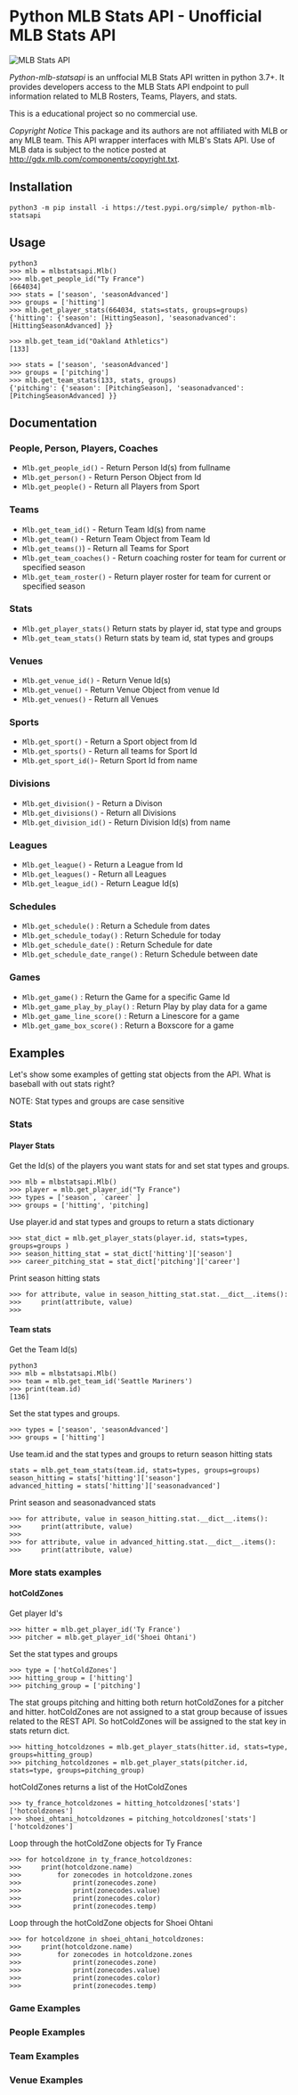 # Python MLB Stats API - Unofficial MLB Stats API

![MLB Stats API](https://user-images.githubusercontent.com/2068393/203456246-dfdbdf0f-1e43-4329-aaa9-1c4008f9800d.jpg)


*Python-mlb-statsapi* is an unffocial MLB Stats API written in python 3.7+. It provides developers access to the MLB Stats API endpoint to pull information related to MLB Rosters, Teams, Players, and stats. 

This is a educational project so no commercial use. 

*Copyright Notice*
This package and its authors are not affiliated with MLB or any MLB team. This API wrapper interfaces with MLB's Stats API. Use of MLB data is subject to the notice posted at http://gdx.mlb.com/components/copyright.txt.

## Installation
```
python3 -m pip install -i https://test.pypi.org/simple/ python-mlb-statsapi
```
## Usage
```
python3
>>> mlb = mlbstatsapi.Mlb()
>>> mlb.get_people_id("Ty France")
[664034]
>>> stats = ['season', 'seasonAdvanced']
>>> groups = ['hitting']
>>> mlb.get_player_stats(664034, stats=stats, groups=groups)
{'hitting': {'season': [HittingSeason], 'seasonadvanced': [HittingSeasonAdvanced] }}

>>> mlb.get_team_id("Oakland Athletics")
[133]

>>> stats = ['season', 'seasonAdvanced']
>>> groups = ['pitching']
>>> mlb.get_team_stats(133, stats, groups)
{'pitching': {'season': [PitchingSeason], 'seasonadvanced': [PitchingSeasonAdvanced] }}
```


## Documentation

### People, Person, Players, Coaches
* `Mlb.get_people_id()` - Return Person Id(s) from fullname
* `Mlb.get_person()` - Return Person Object from Id
* `Mlb.get_people()` - Return all Players from Sport
### Teams
* `Mlb.get_team_id()` - Return Team Id(s) from name
* `Mlb.get_team()` - Return Team Object from Team Id
* `Mlb.get_teams()`) - Return all Teams for Sport
* `Mlb.get_team_coaches()` - Return coaching roster for team for current or specified season
* `Mlb.get_team_roster()` - Return player roster for team for current or specified season
### Stats
* `Mlb.get_player_stats()` Return stats by player id, stat type and groups
* `Mlb.get_team_stats()` Return stats by team id, stat types and groups
### Venues
* `Mlb.get_venue_id()` - Return Venue Id(s)
* `Mlb.get_venue()` - Return Venue Object from venue Id
* `Mlb.get_venues()` - Return all Venues
### Sports
* `Mlb.get_sport()` - Return a Sport object from Id
* `Mlb.get_sports()` - Return all teams for Sport Id
* `Mlb.get_sport_id()`- Return Sport Id from name
### Divisions
* `Mlb.get_division()` - Return a Divison 
* `Mlb.get_divisions()` - Return all Divisions
* `Mlb.get_division_id()` - Return Division Id(s) from name
### Leagues
* `Mlb.get_league()` - Return a League from Id
* `Mlb.get_leagues()` - Return all Leagues
* `Mlb.get_league_id()` - Return League Id(s)
### Schedules
* `Mlb.get_schedule()` : Return a Schedule from dates
* `Mlb.get_schedule_today()` : Return Schedule for today
* `Mlb.get_schedule_date()` : Return Schedule for date
* `Mlb.get_schedule_date_range()` : Return Schedule between date
### Games
* `Mlb.get_game()` : Return the Game for a specific Game Id
* `Mlb.get_game_play_by_play()` : Return Play by play data for a game
* `Mlb.get_game_line_score()` : Return a Linescore for a game
* `Mlb.get_game_box_score()` : Return a Boxscore for a game

## Examples

Let's show some examples of getting stat objects from the API. What is baseball with out stats right?

NOTE: Stat types and groups are case sensitive
### Stats

#### Player Stats
Get the Id(s) of the players you want stats for and set stat types and groups.
```
>>> mlb = mlbstatsapi.Mlb()
>>> player = mlb.get_player_id("Ty France")
>>> types = ['season`, `career` ]
>>> groups = ['hitting', 'pitching]
```
Use player.id and stat types and groups to return a stats dictionary
```
>>> stat_dict = mlb.get_player_stats(player.id, stats=types, groups=groups )
>>> season_hitting_stat = stat_dict['hitting']['season']
>>> career_pitching_stat = stat_dict['pitching']['career']
```
Print season hitting stats
```
>>> for attribute, value in season_hitting_stat.stat.__dict__.items():
>>>     print(attribute, value)
>>>
```
#### Team stats
Get the Team Id(s)
```
python3
>>> mlb = mlbstatsapi.Mlb()
>>> team = mlb.get_team_id('Seattle Mariners')
>>> print(team.id)
[136]
```
Set the stat types and groups.
```
>>> types = ['season', 'seasonAdvanced']
>>> groups = ['hitting']
```
Use team.id and the stat types and groups to return season hitting stats
```
stats = mlb.get_team_stats(team.id, stats=types, groups=groups)
season_hitting = stats['hitting']['season']
advanced_hitting = stats['hitting']['seasonadvanced']
```
Print season and seasonadvanced stats
```
>>> for attribute, value in season_hitting.stat.__dict__.items():
>>>     print(attribute, value)
>>>
>>> for attribute, value in advanced_hitting.stat.__dict__.items():
>>>     print(attribute, value)
```

### More stats examples

#### hotColdZones
Get player Id's
```
>>> hitter = mlb.get_player_id('Ty France')
>>> pitcher = mlb.get_player_id('Shoei Ohtani')
```
Set the stat types and groups
```
>>> type = ['hotColdZones']
>>> hitting_group = ['hitting']
>>> pitching_group = ['pitching']
```
The stat groups pitching and hitting both return hotColdZones for a pitcher and hitter. hotColdZones are not assigned to a
stat group because of issues related to the REST API. So hotColdZones will be assigned to the stat key in stats return dict.
```
>>> hitting_hotcoldzones = mlb.get_player_stats(hitter.id, stats=type, groups=hitting_group)
>>> pitching_hotcoldzones = mlb.get_player_stats(pitcher.id, stats=type, groups=pitching_group)
```
hotColdZones returns a list of the HotColdZones
```
>>> ty_france_hotcoldzones = hitting_hotcoldzones['stats']['hotcoldzones']
>>> shoei_ohtani_hotcoldzones = pitching_hotcoldzones['stats']['hotcoldzones']
```
Loop through the hotColdZone objects for Ty France
```
>>> for hotcoldzone in ty_france_hotcoldzones:
>>>     print(hotcoldzone.name)
>>>         for zonecodes in hotcoldzone.zones
>>>             print(zonecodes.zone)
>>>             print(zonecodes.value)
>>>             print(zonecodes.color)
>>>             print(zonecodes.temp)
```
Loop through the hotColdZone objects for Shoei Ohtani
```
>>> for hotcoldzone in shoei_ohtani_hotcoldzones:
>>>     print(hotcoldzone.name)
>>>         for zonecodes in hotcoldzone.zones
>>>             print(zonecodes.zone)
>>>             print(zonecodes.value)
>>>             print(zonecodes.color)
>>>             print(zonecodes.temp)
```

### Game Examples

### People Examples

### Team Examples

### Venue Examples

